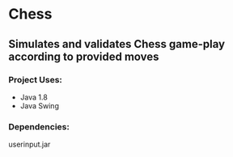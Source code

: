 # Chess
## Simulates and validates Chess game-play according to provided moves

### Project Uses:
* Java 1.8
* Java Swing



### Dependencies: 
userinput.jar

